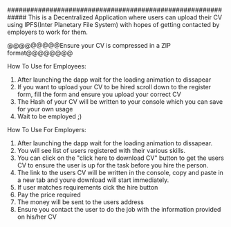 #############################################################
This is a Decentralized Application where users can upload their CV  using IPFS(Inter Planetary File System) with hopes of getting contacted by employers to work for them.

@@@@@@@@@Ensure your CV is compressed in a ZIP format@@@@@@@@

How To Use for Employees:
1. After launching the dapp wait for the loading animation to dissapear
2. If you want to upload your CV to be hired scroll down to the register form, fill the form and ensure you upload your correct CV
3. The Hash of your CV will be written to your console which you can save for your own usage
4. Wait to be employed ;)

How To Use For Employers:
1.  After launching the dapp wait for the loading animation to dissapear.
2.  You will see list of users registered with their various skills.
3.  You can click on the "click here to download CV" button to get the users CV to ensure the user is up for the task before you hire the person.
4.  The link to the users CV will be written in the console, copy and paste in a new tab and youre download will start immediately.
5.  If user matches requirements cick the hire button
6.  Pay the price required
7.  The money will be sent to the users address
8.  Ensure you contact the user to do the job with the information provided on his/her CV


